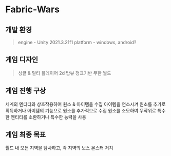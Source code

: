 # Fabric-Wars

## 개발 환경
> engine - Unity 2021.3.21f1
> platform - windows, android?

## 게임 디자인
> 싱글 & 멀티 플레이어
> 2d 탑뷰
> 청크기반 무한 월드

## 게임 진행 구상
세계의 엔티티와 상호작용하여 원소 & 아이템을 수집
아이템을 연소시켜 원소를 추가로 획득하거나 아이템의 기능으로 원소를 추가적으로 수집
원소를 소모하여 무작위로 특수한 엔티티를 소환하거나 특수한 능력을 사용

## 게임 최종 목표
월드 내 모든 지역을 탐사하고, 각 지역의 보스 몬스터 처치